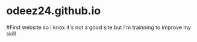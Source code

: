 # odeez24.github.io

#First website so i knox it's not a good site but i'm trainning to improve my skill
